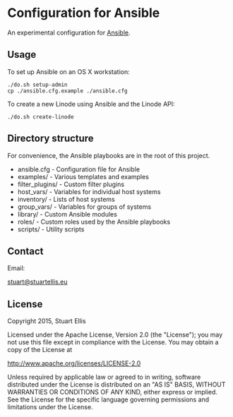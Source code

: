 # Configuration for Ansible

An experimental configuration for [Ansible](http://www.ansible.com).

## Usage

To set up Ansible on an OS X workstation:

    ./do.sh setup-admin
    cp ./ansible.cfg.example ./ansible.cfg

To create a new Linode using Ansible and the Linode API:

    ./do.sh create-linode

## Directory structure

For convenience, the Ansible playbooks are in the root of this project.

* ansible.cfg - Configuration file for Ansible
* examples/ - Various templates and examples
* filter_plugins/ - Custom filter plugins
* host_vars/ - Variables for individual host systems
* inventory/ - Lists of host systems
* group_vars/ - Variables for groups of systems  
* library/ - Custom Ansible modules
* roles/ - Custom roles used by the Ansible playbooks
* scripts/ - Utility scripts

## Contact ##

Email:

<stuart@stuartellis.eu>

## License ##

Copyright 2015, Stuart Ellis

Licensed under the Apache License, Version 2.0 (the "License");
you may not use this file except in compliance with the License.
You may obtain a copy of the License at

<http://www.apache.org/licenses/LICENSE-2.0>
 
Unless required by applicable law or agreed to in writing, software
distributed under the License is distributed on an "AS IS" BASIS,
WITHOUT WARRANTIES OR CONDITIONS OF ANY KIND, either express or implied.
See the License for the specific language governing permissions and
limitations under the License.


